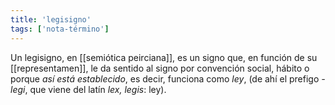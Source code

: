 ```yaml
---
title: 'legisigno'
tags: ['nota-término']
---
```


Un legisigno, en [[semiótica peirciana]], es un signo que, en función de su [[representamen]], le da sentido al signo por convención social, hábito o porque *así está establecido*, es decir, funciona como *ley*, (de ahí el prefigo *-legi*, que viene del latín  *lex, legis*: ley).